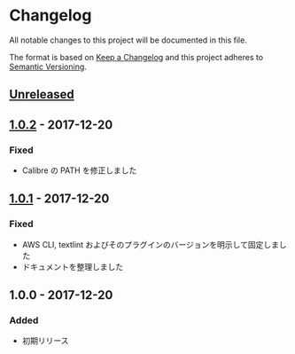 # Changelog

All notable changes to this project will be documented in this file.

The format is based on [Keep a Changelog](http://keepachangelog.com/en/1.0.0/)
and this project adheres to [Semantic Versioning](http://semver.org/spec/v2.0.0.html).

## [Unreleased]

## [1.0.2] - 2017-12-20
### Fixed
- Calibre の PATH を修正しました

## [1.0.1] - 2017-12-20
### Fixed
- AWS CLI, textlint およびそのプラグインのバージョンを明示して固定しました
- ドキュメントを整理しました

## 1.0.0 - 2017-12-20
### Added
- 初期リリース

[Unreleased]: https://github.com/classmethod/techdoc-ja/compare/1.0.2...HEAD
[1.0.2]: https://github.com/classmethod/techdoc-ja/compare/1.0.1...1.0.2
[1.0.1]: https://github.com/classmethod/techdoc-ja/compare/1.0.0...1.0.1
